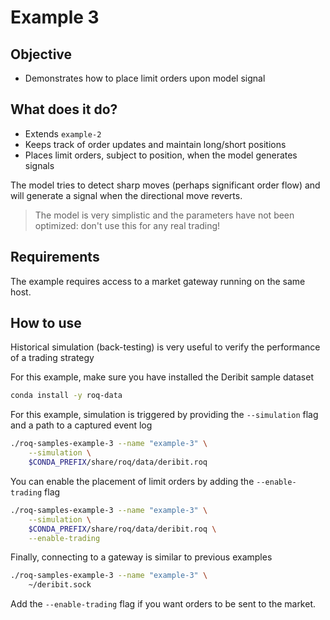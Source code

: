 # Example 3

## Objective

* Demonstrates how to place limit orders upon
  model signal

## What does it do?

* Extends `example-2`
* Keeps track of order updates and maintain
  long/short positions
* Places limit orders, subject to position,
  when the model generates signals

The model tries to detect sharp moves (perhaps
significant order flow) and will generate a signal
when the directional move reverts.

> The model is very simplistic and the parameters
> have not been optimized:
> don't use this for any real trading!


## Requirements

The example requires access to a market gateway
running on the same host.

## How to use

Historical simulation (back-testing) is very useful
to verify the performance of a trading strategy

For this example, make sure you have installed the
Deribit sample dataset

```bash
conda install -y roq-data
```

For this example, simulation is triggered by
providing the `--simulation` flag and a path
to a captured event log

```bash
./roq-samples-example-3 --name "example-3" \
    --simulation \
    $CONDA_PREFIX/share/roq/data/deribit.roq
```

You can enable the placement of limit orders by
adding the `--enable-trading` flag

```bash
./roq-samples-example-3 --name "example-3" \
    --simulation \
    $CONDA_PREFIX/share/roq/data/deribit.roq \
    --enable-trading
```

Finally, connecting to a gateway is similar
to previous examples

```bash
./roq-samples-example-3 --name "example-3" \
    ~/deribit.sock
```

Add the `--enable-trading` flag if you want
orders to be sent to the market.
